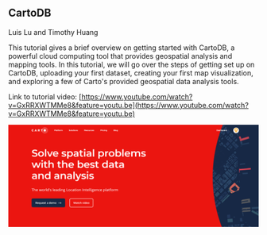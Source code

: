 
## CartoDB

Luis Lu and Timothy Huang  

This tutorial gives a brief overview on getting started with CartoDB, a powerful cloud computing tool that provides geospatial analysis and mapping tools. In this tutorial, we will go over the steps of getting set up on CartoDB, uploading your first dataset, creating your first map visualization, and exploring a few of Carto's provided geospatial data analysis tools.  

Link to tutorial video: [https://www.youtube.com/watch?v=GxRRXWTMMe8&feature=youtu.be](https://www.youtube.com/watch?v=GxRRXWTMMe8&feature=youtu.be)

![CartoDB](resources/carto_tutorial/carto.png)

